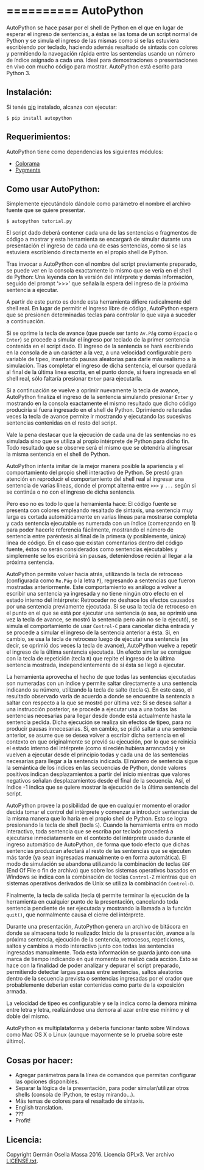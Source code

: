 ==========
AutoPython
==========

AutoPython se hace pasar por el shell de Python en el que en lugar de esperar el ingreso de sentencias, a éstas se las toma de un script normal de Python y se simula el ingreso de las mismas como si se las estuviera escribiendo por teclado, haciendo además resaltado de sintaxis con colores y permitiendo la navegación rápida entre las sentencias usando un número de índice asignado a cada una. Ideal para demostraciones o presentaciones en vivo con mucho código para mostrar. AutoPython está escrito para Python 3.


Instalación:
------------

Si tenés [pip](http://www.pip-installer.org/) instalado, alcanza con ejecutar:

```
$ pip install autopython
```


Requerimientos:
---------------

AutoPython tiene como dependencias los siguientes módulos:

- [Colorama](https://github.com/tartley/colorama)
- [Pygments](http://pygments.org/)


Como usar AutoPython:
---------------------

Simplemente ejecutándolo dándole como parámetro el nombre el archivo fuente que se quiere presentar.

```
$ autopython tutorial.py
```

El script dado deberá contener cada una de las sentencias o fragmentos de código a mostrar y esta herramienta se encargará de simular durante una presentación el ingreso de cada una de esas sentencias, como si se las estuviera escribiendo directamente en el propio shell de Python.

Tras invocar a AutoPython con el nombre del script previamente preparado, se puede ver en la consola exactamente lo mismo que se vería en el shell de Python: Una leyenda con la versión del intérprete y demás información, seguido del prompt ‘>>>’ que señala la espera del ingreso de la próxima sentencia a ejecutar.

A partir de este punto es donde esta herramienta difiere radicalmente del shell real. En lugar de permitir el ingreso libre de código, AutoPython espera que se presionen determinadas teclas para controlar lo que vaya a suceder a continuación.

Si se oprime la tecla de avance (que puede ser tanto `Av.Pág` como `Espacio` o `Enter`) se procede a simular el ingreso por teclado de la primer sentencia contenida en el script dado. El ingreso de la sentencia se hará escribiendo en la consola de a un carácter a la vez, a una velocidad configurable pero variable de tipeo, insertando pausas aleatorias para darle más realismo a la simulación. Tras completar el ingreso de dicha sentencia, el cursor quedará al final de la última línea escrita, en el punto donde, si fuera ingresada en el shell real, sólo faltaría presionar `Enter` para ejecutarla.

Si a continuación se vuelve a oprimir nuevamente la tecla de avance, AutoPython finaliza el ingreso de la sentencia simulando presionar `Enter` y mostrando en la consola exactamente el mismo resultado que dicho código produciría si fuera ingresado en el shell de Python. Oprimiendo reiteradas veces la tecla de avance permite ir mostrando y ejecutando las sucesivas sentencias contenidas en el resto del script.

Vale la pena destacar que la ejecución de cada una de las sentencias no es simulada sino que se utiliza al propio intérprete de Python para dicho fin. Todo resultado que se observe será el mismo que se obtendría al ingresar la misma sentencia en el shell de Python.

AutoPython intenta imitar de la mejor manera posible la apariencia y el comportamiento del propio shell interactivo de Python. Se prestó gran atención en reproducir el comportamiento del shell real al ingresar una sentencia de varias líneas, donde el prompt alterna entre `>>>` y `...` según si se continúa o no con el ingreso de dicha sentencia.

Pero eso no es todo lo que la herramienta hace: El código fuente se presenta con colores empleando resaltado de sintaxis, una sentencia muy larga es cortada automáticamente en varias líneas para mostrarse completa y cada sentencia ejecutable es numerada con un índice (comenzando en 1) para poder hacerle referencia fácilmente, mostrando el número de sentencia entre paréntesis al final de la primera (y posiblemente, única) línea de código. En el caso que existan comentarios dentro del código fuente, éstos no serán considerados como sentencias ejecutables y simplemente se los escribirá sin pausas, deteniéndose recién al llegar a la próxima sentencia.

AutoPython permite volver hacia atrás, utilizando la tecla de retroceso (configurada como `Re.Pág` o la letra `P`), regresando a sentencias que fueron mostradas anteriormente. Este comportamiento es análogo a volver a escribir una sentencia ya ingresada y no tiene ningún otro efecto en el estado interno del intérprete: Retroceder no deshace los efectos causados por una sentencia previamente ejecutada. Si se usa la tecla de retroceso en el punto en el que se está por ejecutar una sentencia (o sea, se oprimió una vez la tecla de avance, se mostró la sentencia pero aún no se la ejecutó), se simula el comportamiento de usar `Control-C` para cancelar dicha entrada y se procede a simular el ingreso de la sentencia anterior a ésta. Si, en cambio, se usa la tecla de retroceso luego de ejecutar una sentencia (es decir, se oprimió dos veces la tecla de avance), AutoPython vuelve a repetir el ingreso de la última sentencia ejecutada. Un efecto similar se consigue con la tecla de repetición (tecla `R`) que repite el ingreso de la última sentencia mostrada, independientemente de si ésta se llegó a ejecutar.

La herramienta aprovecha el hecho de que todas las sentencias ejecutadas son numeradas con un índice y permite saltar directamente a una sentencia indicando su número, utilizando la tecla de salto (tecla `G`). En este caso, el resultado observado varía de acuerdo a donde se encuentre la sentencia a saltar con respecto a la que se mostró por última vez: Si se desea saltar a una instrucción posterior, se procede a ejecutar una a una todas las sentencias necesarias para llegar desde donde está actualmente hasta la sentencia pedida. Dicha ejecución se realiza sin efectos de tipeo, para no producir pausas innecesarias. Si, en cambio, se pidió saltar a una sentencia anterior, se asume que se desea volver a escribir dicha sentencia en el contexto en que originalmente se previó su ejecución, por lo que se reinicia el estado interno del intérprete (como si recién hubiera arrancado) y se vuelven a ejecutar desde el principio todas y cada una de las sentencias necesarias para llegar a la sentencia indicada. El número de sentencia sigue la semántica de los índices en las secuencias de Python, donde valores positivos indican desplazamientos a partir del inicio mientras que valores negativos señalan desplazamientos desde el final de la secuencia. Así, el índice -1 indica que se quiere mostrar la ejecución de la última sentencia del script.

AutoPython provee la posibilidad de que en cualquier momento el orador decida tomar el control del intérprete y comenzar a introducir sentencias de la misma manera que lo haría en el propio shell de Python. Esto se logra presionando la tecla de shell (tecla `S`). Cuando la herramienta entra en modo interactivo, toda sentencia que se escriba por teclado procederá a ejecutarse inmediatamente en el contexto del intérprete usado durante el ingreso automático de AutoPython, de forma que todo efecto que dichas sentencias produzcan afectará al resto de las sentencias que se ejecuten más tarde (ya sean ingresadas manualmente o en forma automática). El modo de simulación se abandona utilizando la combinación de teclas `EOF` (End Of File o fin de archivo) que sobre los sistemas operativos basados en Windows se indica con la combinación de teclas `Control-Z` mientras que en sistemas operativos derivados de Unix se utiliza la combinación `Control-D`.

Finalmente, la tecla de salida (tecla `Q`) permite terminar la ejecución de la herramienta en cualquier punto de la presentación, cancelando toda sentencia pendiente de ser ejecutada y mostrando la llamada a la función `quit()`, que normalmente causa el cierre del intérprete.

Durante una presentación, AutoPython genera un archivo de bitácora en donde se almacena todo lo realizado: Inicio de la presentación, avance a la próxima sentencia, ejecución de la sentencia, retrocesos, repeticiones, saltos y cambios a modo interactivo junto con todas las sentencias ingresadas manualmente.
Toda esta información se guarda junto con una marca de tiempo indicando en qué momento se realizó cada acción. Esto se hace con la finalidad de poder analizar y depurar el script preparado, permitiendo detectar largas pausas entre sentencias, saltos aleatorios dentro de la secuencia prevista o sentencias ingresadas por el orador que probablemente deberían estar contenidas como parte de la exposición armada.

La velocidad de tipeo es configurable y se la indica como la demora mínima entre letra y letra, realizándose una demora al azar entre ese mínimo y el doble del mismo.

AutoPython es multiplataforma y debería funcionar tanto sobre Windows como Mac OS X o Linux (aunque mayormente se lo prueba sobre este último).


Cosas por hacer:
----------------

- Agregar parámetros para la línea de comandos que permitan configurar las opciones disponibles.
- Separar la lógica de la presentación, para poder simular/utilizar otros shells (consola de IPython, te estoy mirando...).
- Más temas de colores para el resaltado de sintaxis.
- English translation.
- ???
- Profit!


Licencia:
---------

Copyright Germán Osella Massa 2016. Licencia GPLv3. Ver archivo [LICENSE.txt](https://github.com/gosella/autopython/blob/master/LICENSE.txt).

